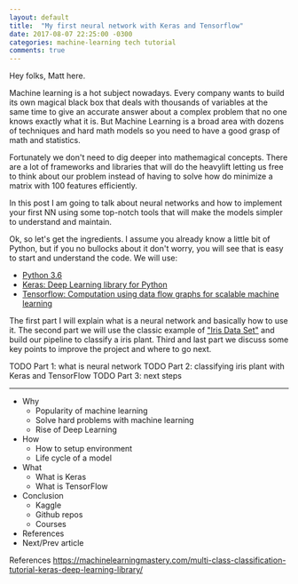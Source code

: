 ```yaml
---
layout: default
title:  "My first neural network with Keras and Tensorflow"
date: 2017-08-07 22:25:00 -0300
categories: machine-learning tech tutorial
comments: true
---
```


Hey folks, Matt here.

Machine learning is a hot subject nowadays. Every company wants to build its own magical black box that deals with thousands of variables at the same time to give an accurate answer about a complex problem that no one knows exactly what it is. But Machine Learning is a broad area with dozens of techniques and hard math models so you need to have a good grasp of math and statistics.

Fortunately we don't need to dig deeper into mathemagical concepts. There are a lot of frameworks and libraries that will do the heavylift letting us free to think about our problem instead of having to solve how do minimize a matrix with 100 features efficiently.

In this post I am going to talk about neural networks and how to implement your first NN using some top-notch tools that will make the models simpler to understand and maintain.

Ok, so let's get the ingredients. I assume you already know a little bit of Python, but if you no bullocks about it don't worry, you will see that is easy to start and understand the code. We will use:

- [Python 3.6](https://www.python.org/downloads/release/python-360/)
- [Keras: Deep Learning library for Python](https://github.com/fchollet/keras)
- [Tensorflow: Computation using data flow graphs for scalable machine learning](https://github.com/tensorflow/tensorflow)

The first part I will explain what is a neural network and basically how to use it. The second part we will use the classic example of ["Iris Data Set"](http://archive.ics.uci.edu/ml/datasets/Iris) and build our pipeline to classify a iris plant. Third and last part we discuss some key points to improve the project and where to go next.

TODO Part 1: what is neural network
TODO Part 2: classifying iris plant with Keras and TensorFlow
TODO Part 3: next steps

---

- Why
    + Popularity of machine learning
    + Solve hard problems with machine learning
    + Rise of Deep Learning
- How
    + How to setup environment
    + Life cycle of a model
- What
    + What is Keras
    + What is TensorFlow
- Conclusion
    + Kaggle
    + Github repos
    + Courses
- References
- Next/Prev article

References
https://machinelearningmastery.com/multi-class-classification-tutorial-keras-deep-learning-library/
